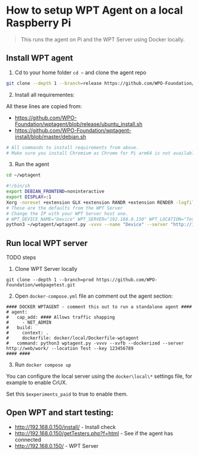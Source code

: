 # How to setup WPT Agent on a local Raspberry Pi

> This runs the agent on Pi and the WPT Server using Docker locally.

## Install WPT agent

1. Cd to your home folder `cd ~` and clone the agent repo

```bash
git clone --depth 1 --branch=release https://github.com/WPO-Foundation/wptagent.git
```

2. Install all requirementes:

All these lines are copied from:

- https://github.com/WPO-Foundation/wptagent/blob/release/ubuntu_install.sh
- https://github.com/WPO-Foundation/wptagent-install/blob/master/debian.sh

```bash
# All commands to install requirements from above.
# Make sure you install Chromium as Chrome for Pi arm64 is not available.
```

3. Run the agent

```bash
cd ~/wptagent
```

```sh
#!/bin/sh
export DEBIAN_FRONTEND=noninteractive
export DISPLAY=:1
Xorg -noreset +extension GLX +extension RANDR +extension RENDER -logfile /dev/null -config ./misc/xorg.conf :1 &
# These are the defaults from the WPT Server
# Change the IP with your WPT Server host one.
# WPT_DEVICE_NAME="Device" WPT_SERVER="192.168.0.150" WPT_LOCATION="Test" WPT_KEY="123456789"
python3 ~/wptagent/wptagent.py -vvvv --name "Device" --server "http://192.168.0.150/work/" --location "Test" --key "123456789"
```

## Run local WPT server

TODO steps

1. Clone WPT Server locally

```
git clone --depth 1 --branch=prod https://github.com/WPO-Foundation/webpagetest.git
```

2. Open `docker-compose.yml` file an comment out the agent section:

```
#### DOCKER WPTAGENT - comment this out to run a standalone agent ####
# agent:
#   cap_add: #### Allows traffic shapping
#     - NET_ADMIN
#   build:
#     context: .
#     dockerfile: docker/local/Dockerfile-wptagent
#   command: python3 wptagent.py -vvvv --xvfb --dockerized --server  http://web/work/ --location Test --key 123456789
#### ####
```

3. Run `docker compose up`

You can configure the local server using the `docker\local\*` settings file, for example to enable CrUX.

Set this `$experiments_paid` to true to enable them.

## Open WPT and start testing:

- http://192.168.0.150/install/ - Install check
- http://192.168.0.150/getTesters.php?f=html - See if the agent has connected
- http://192.168.0.150/ - WPT Server